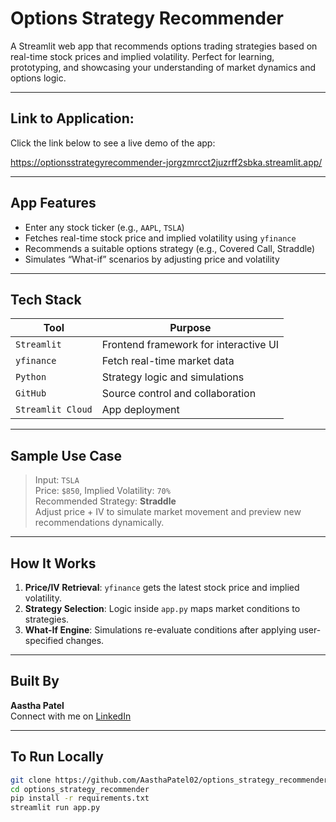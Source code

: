 #  Options Strategy Recommender

A Streamlit web app that recommends options trading strategies based on real-time stock prices and implied volatility. Perfect for learning, prototyping, and showcasing your understanding of market dynamics and options logic.

---

## Link to Application:

Click the link below to see a live demo of the app:

https://optionsstrategyrecommender-jorgzmrcct2juzrff2sbka.streamlit.app/


---

##  App Features

- Enter any stock ticker (e.g., `AAPL`, `TSLA`)
- Fetches real-time stock price and implied volatility using `yfinance`
- Recommends a suitable options strategy (e.g., Covered Call, Straddle)
- Simulates “What-if” scenarios by adjusting price and volatility

---

##  Tech Stack

| Tool              | Purpose                                |
|-------------------|----------------------------------------|
| `Streamlit`       | Frontend framework for interactive UI  |
| `yfinance`        | Fetch real-time market data            |
| `Python`          | Strategy logic and simulations         |
| `GitHub`          | Source control and collaboration       |
| `Streamlit Cloud` | App deployment                         |

---


##  Sample Use Case

> Input: `TSLA`  
> Price: `$850`, Implied Volatility: `70%`  
> Recommended Strategy: **Straddle**  
> Adjust price + IV to simulate market movement and preview new recommendations dynamically.

---

## How It Works

1. **Price/IV Retrieval**: `yfinance` gets the latest stock price and implied volatility.
2. **Strategy Selection**: Logic inside `app.py` maps market conditions to strategies.
3. **What-If Engine**: Simulations re-evaluate conditions after applying user-specified changes.

---


##  Built By

**Aastha Patel**  
Connect with me on [LinkedIn](https://www.linkedin.com/in/aastha-patel-b48b56208/)

---

##  To Run Locally

```bash
git clone https://github.com/AasthaPatel02/options_strategy_recommender.git
cd options_strategy_recommender
pip install -r requirements.txt
streamlit run app.py
